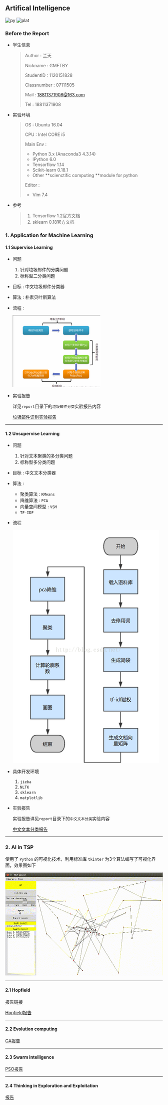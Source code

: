 ## Artifical Intelligence

![py](https://img.shields.io/badge/python-3.6.1-red.svg?style=plastic)  ![plat](https://img.shields.io/badge/platform-Ubuntu16.04-red.svg?style=plastic)

### Before the Report

* 学生信息

  >Author : 兰天
  >
  >Nickname : GMFTBY
  >
  >StudentID : 1120151828
  >
  >Classnumber : 07111505
  >
  >Mail : 18811371908@163.com
  >
  >Tel : 18811371908

* 实验环境

  >OS : Ubuntu 16.04
  >
  >CPU : Intel CORE i5
  >
  >Main Env :
  >
  >* Python 3.x (Anaconda3 4.3.14)
  >* IPython 6.0
  >* Tensorflow 1.14
  >* Scikit-learn 0.18.1
  >* Other **scienctific computing **module for python
  >
  >Editor : 
  >
  >* Vim 7.4

* 参考

  >1. Tensorflow 1.2官方文档
  >2. sklearn 0.18官方文档

### 1. Application for Machine Learning



#### 1.1 Supervise Learning

* 问题

  1. 针对垃圾邮件的分类问题
  2. 标称型二分类问题

* 目标 : 中文垃圾邮件分类器

* 算法 : 朴素贝叶斯算法

* 流程 : 

  ![实验1_1-thumb](https://github.com/gmftbyGMFTBY/BITAI/blob/master/photo/实验1_1-thumb.png)

* 实验报告

  详见`report`目录下的`垃圾邮件分类`实验报告内容

  [垃圾邮件识别实验报告](https://github.com/gmftbyGMFTBY/BITAI/blob/master/report/垃圾邮件分类.md)

---

#### 1.2 Unsupervise Learning

* 问题

  1. 针对文本聚类的多分类问题
  2. 标称型多分类问题

* 目标 : 中文文本分类器

* 算法 : 

  * 聚类算法 : `KMeans`
  * 降维算法 : `PCA`
  * 向量空间模型 : `VSM`
  * `TF-IDF`

* 流程

  ![文本聚类](https://github.com/gmftbyGMFTBY/BITAI/blob/master/photo/文本聚类.png)

* 具体开发环境

  1. `jieba`
  2. `NLTK`
  3. `sklearn`
  4. `matplotlib`

* 实验报告

  实验报告详见`report`目录下的`中文文本分类`实验内容

  [中文文本分类报告](https://github.com/gmftbyGMFTBY/BITAI/blob/master/report/中文文本分类.md)

---

### 2. AI in TSP

使用了 `Python` 的可视化技术，利用标准库 `tkinter` 为3个算法编写了可视化界面，效果图如下

![](https://github.com/gmftbyGMFTBY/BITAI/blob/master/photo/out4.gif) 

---

#### 2.1 Hopfield

报告链接

[Hopfield报告](./report/Hopfield.md)

---

#### 2.2 Evolution computing

[GA报告](./report/GA.md)

---

#### 2.3 Swarm intelligence

[PSO报告](./report/PSO.md)

---

#### 2.4 Thinking in Exploration and Exploitation

[报告](./report/搜索问题.md)
